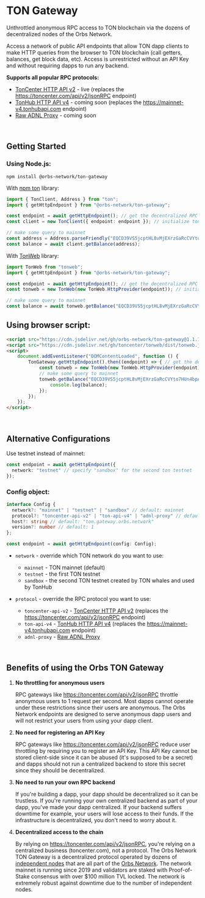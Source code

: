 # TON Gateway

Unthrottled anonymous RPC access to TON blockchain via the dozens of decentralized nodes of the Orbs Network.

Access a network of public API endpoints that allow TON dapp clients to make HTTP queries from the browser to TON blockchain (call getters, balances, get block data, etc). Access is unrestricted without an API Key and without requiring dapps to run any backend.

**Supports all popular RPC protocols:**
* [TonCenter HTTP API v2](https://toncenter.com/api/v2/) - live (replaces the https://toncenter.com/api/v2/jsonRPC endpoint)
* [TonHub HTTP API v4](https://github.com/ton-foundation/ton-api-v4) - coming soon (replaces the https://mainnet-v4.tonhubapi.com endpoint)
* [Raw ADNL Proxy](https://github.com/ton-community/ton-lite-client) - coming soon

&nbsp;

## Getting Started

### Using Node.js:

```
npm install @orbs-network/ton-gateway
```

With [npm ton](https://github.com/tonwhales/ton) library:

```ts
import { TonClient, Address } from "ton";
import { getHttpEndpoint } from "@orbs-network/ton-gateway";

const endpoint = await getHttpEndpoint(); // get the decentralized RPC endpoint
const client = new TonClient({ endpoint: endpoint }); // initialize ton library

// make some query to mainnet
const address = Address.parseFriendly("EQCD39VS5jcptHL8vMjEXrzGaRcCVYto7HUn4bpAOg8xqB2N").address;
const balance = await client.getBalance(address);
```

With [TonWeb](https://github.com/toncenter/tonweb) library:

```js
import TonWeb from "tonweb";
import { getHttpEndpoint } from "@orbs-network/ton-gateway";

const endpoint = await getHttpEndpoint(); // get the decentralized RPC endpoint
const tonweb = new TonWeb(new TonWeb.HttpProvider(endpoint)); // initialize tonweb library

// make some query to mainnet
const balance = await tonweb.getBalance("EQCD39VS5jcptHL8vMjEXrzGaRcCVYto7HUn4bpAOg8xqB2N");
```

## Using browser script:

```html
<script src="https://cdn.jsdelivr.net/gh/orbs-network/ton-gateway@1.1.1/dist/index.min.js"></script>
<script src="https://cdn.jsdelivr.net/gh/toncenter/tonweb/dist/tonweb.js"></script>
<script>
    document.addEventListener("DOMContentLoaded", function () {
        TonGateway.getHttpEndpoint().then((endpoint) => { // get the decentralized RPC endpoint
            const tonweb = new TonWeb(new TonWeb.HttpProvider(endpoint)); // initialize tonweb library
            // make some query to mainnet
            tonweb.getBalance("EQCD39VS5jcptHL8vMjEXrzGaRcCVYto7HUn4bpAOg8xqB2N").then((balance) => {
                console.log(balance);
            });
        });
    });
</script>
```

&nbsp;


## Alternative Configurations

Use testnet instead of mainnet:

```ts
const endpoint = await getHttpEndpoint({
  network: "testnet" // specify "sandbox" for the second ton testnet
});
```

### Config object:

```ts
interface Config {
  network?: "mainnet" | "testnet" | "sandbox" // default: mainnet
  protocol?: "toncenter-api-v2" | "ton-api-v4" | "adnl-proxy" // default: toncenter-api-v2
  host?: string // default: "ton.gateway.orbs.network"
  version?: number // default: 1
};

const endpoint = await getHttpEndpoint(config: Config);
```

* `network` - override which TON network do you want to use:
  * `mainnet` - TON mainnet (default)
  * `testnet` - the first TON testnet
  * `sandbox` - the second TON testnet created by TON whales and used by TonHub
  
* `protocol` - override the RPC protocol you want to use:
  * `toncenter-api-v2` - [TonCenter HTTP API v2](https://toncenter.com/api/v2/) (replaces the https://toncenter.com/api/v2/jsonRPC endpoint)
  * `ton-api-v4` - [TonHub HTTP API v4](https://github.com/ton-foundation/ton-api-v4) (replaces the https://mainnet-v4.tonhubapi.com endpoint)
  * `adnl-proxy` - [Raw ADNL Proxy](https://github.com/ton-community/ton-lite-client)
  
&nbsp;  
  
## Benefits of using the Orbs TON Gateway

1. **No throttling for anonymous users**

    RPC gateways like https://toncenter.com/api/v2/jsonRPC throttle anonymous users to 1 request per second. Most dapps cannot operate under these restrictions since their users are anonymous. The Orbs Network endpoints are designed to serve anonymous dapp users and will not restrict your users from using your dapp client.
    
2. **No need for registering an API Key**

    RPC gateways like https://toncenter.com/api/v2/jsonRPC reduce user throttling by requiring you to register an API Key. This API Key cannot be stored client-side since it can be abused (it's supposed to be a secret) and dapps should not run a centralized backend to store this secret since they should be decentralized.

3. **No need to run your own RPC backend**

    If you're building a dapp, your dapp should be decentralized so it can be trustless. If you're running your own centralized backend as part of your dapp, you've made your dapp centralized. If your backend suffers downtime for example, your users will lose access to their funds. If the infrastructure is decentralized, you don't need to worry about it.
    
4. **Decentralized access to the chain**

    By relying on https://toncenter.com/api/v2/jsonRPC, you're relying on a centralized business (toncenter.com), not a protocol. The Orbs Network TON Gateway is a decentralized protocol operated by dozens of [independent nodes](https://status.orbs.network) that are all part of the [Orbs Network](https://github.com/orbs-network). The network mainnet is running since 2019 and validators are staked with Proof-of-Stake consensus with over $100 million TVL locked. The network is extremely robust against downtime due to the number of independent nodes.
